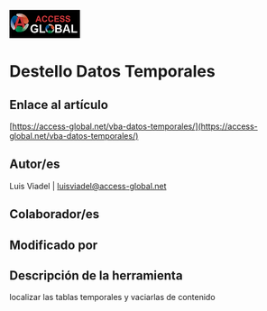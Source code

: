 ﻿![Access-global](/blob/main/Images/Logo1.png)
# Destello Datos Temporales
## Enlace al artículo
[https://access-global.net/vba-datos-temporales/](https://access-global.net/vba-datos-temporales/)
## Autor/es
Luis Viadel | luisviadel@access-global.net
## Colaborador/es

## Modificado por

## Descripción de la herramienta
localizar las tablas temporales y vaciarlas de contenido


